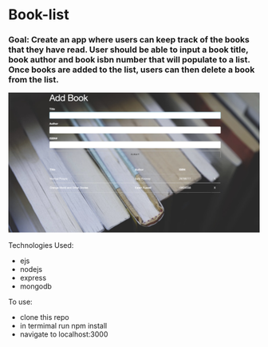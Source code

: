 # Book-list

### Goal: Create an app where users can keep track of the books that they have read. User should be able to input a book title, book author and book isbn number that will populate to a list. Once books are added to the list, users can then delete a book from the list.

![alt-text](book-list-image.png)

Technologies Used:
- ejs
- nodejs
- express
- mongodb

To use:

- clone this repo
- in termimal run npm install
- navigate to localhost:3000
